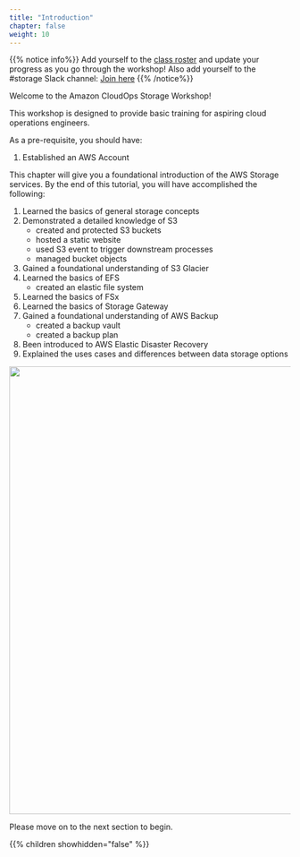 ```yaml
---
title: "Introduction"
chapter: false
weight: 10
---
```


{{% notice info%}}
Add yourself to the [class roster](https://docs.google.com/spreadsheets/d/1xxHMJ_m2R-VvTCkJWQvTv6I2geRETGq9m9ezoIEyBxw/edit?usp=sharing) and update your progress as you go through the workshop! Also add yourself to the #storage Slack channel: [Join here](https://join.slack.com/share/zt-minfdvox-CmVuqFaWSGYuhoFITPeRNQ)
{{% /notice%}}

Welcome to the Amazon CloudOps Storage Workshop!

This workshop is designed to provide basic training for aspiring cloud operations engineers.

As a pre-requisite, you should have:

1. Established an AWS Account

This chapter will give you a foundational introduction of the AWS Storage services. By the end of this tutorial, you will have accomplished the following:

1. Learned the basics of general storage concepts
2. Demonstrated a detailed knowledge of S3
    - created and protected S3 buckets
    - hosted a static website
    - used S3 event to trigger downstream processes
    - managed bucket objects
3. Gained a foundational understanding of S3 Glacier
4. Learned the basics of EFS
    - created an elastic file system
5. Learned the basics of FSx
6. Learned the basics of Storage Gateway
7. Gained a foundational understanding of AWS Backup
    - created a backup vault
    - created a backup plan
8. Been introduced to AWS Elastic Disaster Recovery
9. Explained the uses cases and differences between data storage options

<img src='/images/aws-storage.png' width='800px'>

Please move on to the next section to begin.

{{% children showhidden="false" %}}

